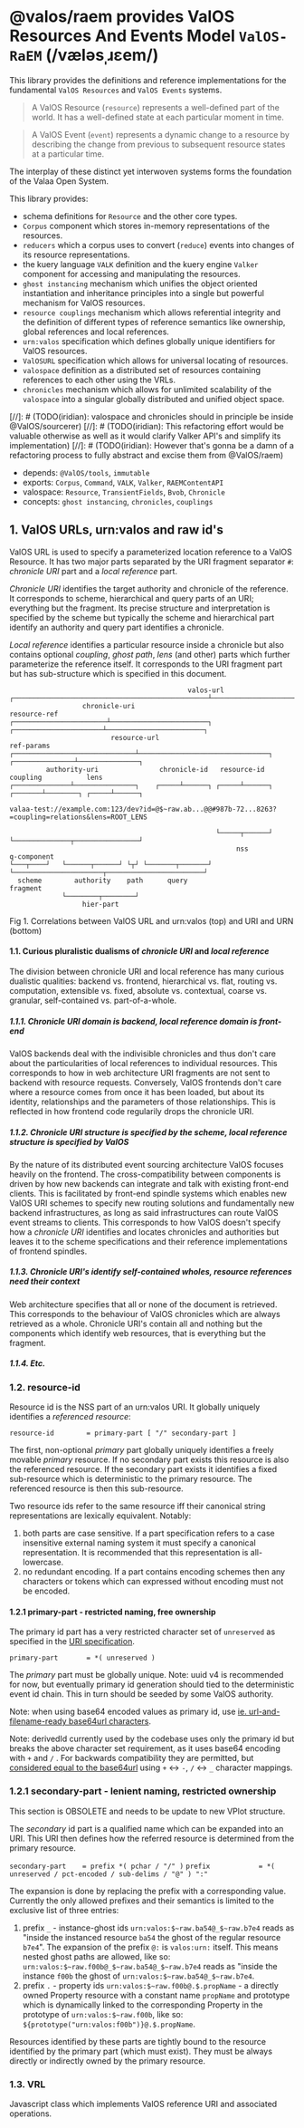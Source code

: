 # @valos/raem provides ValOS Resources And Events Model `ValOS-RaEM` (/væləsˌɹɛem/)

This library provides the definitions and reference implementations for
the fundamental `ValOS Resources` and `ValOS Events` systems.

> A ValOS Resource (`resource`) represents a well-defined part of the
> world. It has a well-defined state at each particular moment in time.

> A ValOS Event (`event`) represents a dynamic change to a resource by
> describing the change from previous to subsequent resource states at
> a particular time.

The interplay of these distinct yet interwoven systems forms the
foundation of the Valaa Open System.

This library provides:
- schema definitions for `Resource` and the other core types.
- `Corpus` component which stores in-memory representations of the
  resources.
- `reducers` which a corpus uses to convert (`reduce`) events into
  changes of its resource representations.
- the kuery language `VALK` definition and the kuery engine `Valker`
  component for accessing and manipulating the resources.
- `ghost instancing` mechanism which unifies the object oriented
  instantiation and inheritance principles into a single but powerful
  mechanism for ValOS resources.
- `resource couplings` mechanism which allows referential integrity and
  the definition of different types of reference semantics like
  ownership, global references and local references.
- `urn:valos` specification which defines globally unique identifiers
  for ValOS resources.
- `ValOSURL` specification which allows for universal locating of
  resources.
- `valospace` definition as a distributed set of resources containing
  references to each other using the VRLs.
- `chronicles` mechanism which allows for unlimited scalability of the
  `valospace` into a singular globally distributed and unified object
  space.

[//]: # (TODO(iridian): valospace and chronicles should in principle be inside @ValOS/sourcerer)
[//]: # (TODO(iridian): This refactoring effort would be valuable otherwise as well as it would clarify Valker API's and simplify its implementation)
[//]: # (TODO(iridian): However that's gonna be a damn of a refactoring process to fully abstract and excise them from @ValOS/raem)

- depends: `@ValOS/tools`, `immutable`
- exports: `Corpus`, `Command`, `VALK`, `Valker`, `RAEMContentAPI`
- valospace: `Resource`, `TransientFields`, `Bvob`, `Chronicle`
- concepts: `ghost instancing`, `chronicles`, `couplings`


## 1. ValOS URLs, urn:valos and raw id's

ValOS URL is used to specify a parameterized location reference to a
ValOS Resource. It has two major parts separated by the URI fragment
separator `#`: *chronicle URI* part and a *local reference* part.

*Chronicle URI* identifies the target authority and chronicle of
the reference. It corresponds to scheme, hierarchical and query parts
of an URI; everything but the fragment. Its precise structure and
interpretation is specified by the scheme but typically the scheme and
hierarchical part identify an authority and query part identifies
a chronicle.

*Local reference* identifies a particular resource inside a chronicle
but also contains optional *coupling*, *ghost path*, *lens* (and other)
parts which further parameterize the reference itself. It corresponds
to the URI fragment part but has sub-structure which is specified in
this document.

```
                                            valos-url
┌────────────────────────────────────────────────┴─────────────────────────────────────────────────┐
                  chronicle-uri                                      resource-ref
┌───────────────────────┴────────────────────────┐ ┌──────────────────────┴────────────────────────┐
                         resource-url                                         ref-params
┌──────────────────────────────┴────────────────────────────────┐  ┌───────────────┴───────────────┐
         authority-uri               chronicle-id   resource-id         coupling           lens
┌──────────────┴───────────────┐    ┌─────┴──────┐ ┌─────┴──────┐  ┌───────┴────────┐ ┌─────┴──────┐

valaa-test://example.com:123/dev?id=@$~raw.ab...@@#987b-72...8263?=coupling=relations&lens=ROOT_LENS

                                                   └─────┬──────┘  └──────────────┬────────────────┘
                                                        nss                  q-component
└───┬────┘   └──────┬──────┘ └┬┘ └───────┬───────┘ └──────────────────────┬────────────────────────┘
  scheme        authority    path      query                           fragment
             └────────┬────────┘
                  hier-part
```
Fig 1. Correlations between ValOS URL and urn:valos (top) and URI and URN (bottom)


#### 1.1. Curious pluralistic dualisms of *chronicle URI* and *local reference*

The division between chronicle URI and local reference has many curious
dualistic qualities: backend vs. frontend, hierarchical vs. flat,
routing vs. computation, extensible vs. fixed, absolute vs. contextual,
coarse vs. granular, self-contained vs. part-of-a-whole.

##### 1.1.1. Chronicle URI domain is backend, local reference domain is front-end

ValOS backends deal with the indivisible chronicles and thus don't care
about the particularities of local references to individual resources.
This corresponds to how in web architecture URI fragments are not sent
to backend with resource requests. Conversely, ValOS frontends don't
care where a resource comes from once it has been loaded, but about its
identity, relationships and the parameters of those relationships. This
is reflected in how frontend code regularily drops the chronicle URI.

##### 1.1.2. Chronicle URI structure is specified by the scheme, local reference structure is specified by ValOS

By the nature of its distributed event sourcing architecture ValOS
focuses heavily on the frontend. The cross-compatibility between
components is driven by how new backends can integrate and talk with
existing front-end clients. This is facilitated by front-end spindle
systems which enables new ValOS URI schemes to specify new routing
solutions and fundamentally new backend infrastructures, as long as
said infrastructures can route ValOS event streams to clients. This
corresponds to how ValOS doesn't specify how a *chronicle URI*
identifies and locates chronicles and authorities but leaves it to
the scheme specifications and their reference implementations of
frontend spindles.

##### 1.1.3. Chronicle URI's identify self-contained wholes, resource references need their context

Web architecture specifies that all or none of the document is
retrieved. This corresponds to the behaviour of ValOS chronicles which
are always retrieved as a whole. Chronicle URI's contain all and
nothing but the components which identify web resources, that is
everything but the fragment.

##### 1.1.4. Etc.

### 1.2. resource-id

Resource id is the NSS part of an urn:valos URI. It globally uniquely
identifies a *referenced resource*:

`resource-id        = primary-part [ "/" secondary-part ]`

The first, non-optional *primary* part globally uniquely identifies a
freely movable *primary* resource. If no secondary part exists this
resource is also the referenced resource. If the secondary part exists
it identifies a fixed sub-resource which is deterministic to the
primary resource.
The referenced resource is then this sub-resource.

Two resource ids refer to the same resource iff their canonical string
representations are lexically equivalent. Notably:
1. both parts are case sensitive. If a part specification refers to a
   case insensitive external naming system it must specify a canonical
   representation.
   It is recommended that this representation is all-lowercase.
2. no redundant encoding. If a part contains encoding schemes then any
   characters or tokens which can expressed without encoding must not
   be encoded.

#### 1.2.1 primary-part - restricted naming, free ownership

The primary id part has a very restricted character set of `unreserved`
as specified in the [URI specification](https://tools.ietf.org/html/rfc3986).

`primary-part       = *( unreserved )`

The *primary* part must be globally unique.
Note: uuid v4 is recommended for now, but eventually primary id
generation should tied to the deterministic event id chain. This in
turn should be seeded by some ValOS authority.

Note: when using base64 encoded values as primary id, use
[ie. url-and-filename-ready base64url characters](https://tools.ietf.org/html/rfc4648#section-5).

Note: derivedId currently used by the codebase uses only the primary id
but breaks the above character set requirement, as it uses base64
encoding with `+` and `/` . For backwards compatibility they are
permitted, but [considered equal to the base64url](https://tools.ietf.org/html/rfc7515#appendix-C)
using `+` <-> `-`, `/` <-> `_` character mappings.

### 1.2.1 secondary-part - lenient naming, restricted ownership

This section is OBSOLETE and needs to be update to new VPlot structure.

The *secondary* id part is a qualified name which can be expanded into
an URI. This URI then defines how the referred resource is determined
from the primary resource.

`secondary-part    = prefix *( pchar / "/" )`
`prefix            = *( unreserved / pct-encoded / sub-delims / "@" ) ":"`

The expansion is done by replacing the prefix with a corresponding
value. Currently the only allowed prefixes and their semantics is
limited to the exclusive list of three entries:

1. prefix `_` - instance-ghost ids
  `urn:valos:$~raw.ba54@_$~raw.b7e4` reads as "inside the instanced resource
  `ba54` the ghost of the regular resource `b7e4`".
  The expansion of the prefix `@:` is `valos:urn:` itself.
  This means nested ghost paths are allowed, like so:
  `urn:valos:$~raw.f00b@_$~raw.ba54@_$~raw.b7e4` reads as "inside the
  instance `f00b` the ghost of `urn:valos:$~raw.ba54@_$~raw.b7e4`.
2. prefix `.` - property ids
  `urn:valos:$~raw.f00b@.$.propName` - a directly owned Property
  resource with a constant name `propName` and prototype which is
  dynamically linked to the corresponding Property in the prototype of
  `urn:valos:$~raw.f00b`,
  like so: `${prototype("urn:valos:f00b")}@.$.propName`.

Resources identified by these parts are tightly bound to the resource
identified by the primary part (which must exist). They must be always
directly or indirectly owned by the primary resource.

### 1.3. VRL

Javascript class which implements ValOS reference URI and associated
operations.
